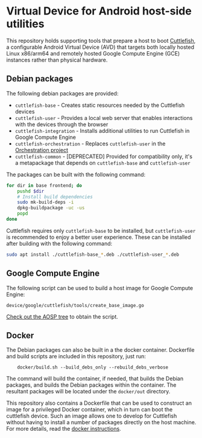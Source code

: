 # Virtual Device for Android host-side utilities

This repository holds supporting tools that prepare a host to boot
[Cuttlefish](https://source.android.com/setup/create/cuttlefish), a configurable
Android Virtual Device (AVD) that targets both locally hosted Linux x86/arm64
and remotely hosted Google Compute Engine (GCE) instances rather than physical
hardware.

## Debian packages

The following debian packages are provided:

* `cuttlefish-base` - Creates static resources needed by the Cuttlefish devices
* `cuttlefish-user` - Provides a local web server that enables interactions with
the devices through the browser
* `cuttlefish-integration` - Installs additional utilities to run Cuttlefish in
Google Compute Engine
* `cuttlefish-orchestration` - Replaces `cuttlefish-user` in the
[Orchestration project](https://github.com/google/cloud-android-orchestration)
* `cuttlefish-common` - [DEPRECATED] Provided for compatibility only, it's a
metapackage that depends on `cuttlefish-base` and `cuttlefish-user`

The packages can be built with the following command:

```bash
for dir in base frontend; do
    pushd $dir
    # Install build dependencies
    sudo mk-build-deps -i
    dpkg-buildpackage -uc -us
    popd
done
```

Cuttlefish requires only `cuttlefish-base` to be installed, but `cuttlefish-user`
is recommended to enjoy a better user experience. These can be installed after
building with the following command:

```bash
sudo apt install ./cuttlefish-base_*.deb ./cuttlefish-user_*.deb
```

## Google Compute Engine

The following script can be used to build a host image for Google Compute Engine:

    device/google/cuttlefish/tools/create_base_image.go

[Check out the AOSP tree](https://source.android.com/setup/build/downloading)
to obtain the script.

## Docker

The Debian packages can also be built in a the docker container. Dockerfile and
build scripts are included in this repository, just run:

```
    docker/build.sh --build_debs_only --rebuild_debs_verbose
```

The command will build the container, if needed, that builds the Debian packages,
and builds the Debian packages within the container. The resultant packages will
be located under the ```docker/out``` directory.
 
This repository also contains a Dockerfile that can be used to construct an
image for a privileged Docker container, which in turn can boot the cuttlefish
device.  Such an image allows one to develop for Cuttlefish without having to
install a number of packages directly on the host machine. For more details,
read the [docker instructions](docker/README.md).
